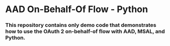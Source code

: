 # AAD On-Behalf-Of Flow - Python
### This repository contains only demo code that demonstrates how to use the OAuth 2 on-behalf-of flow with AAD, MSAL, and Python. 
